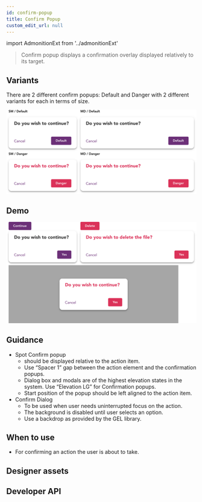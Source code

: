 ```yaml
---
id: confirm-popup
title: Confirm Popup
custom_edit_url: null
---
```


import AdmonitionExt from '../admonitionExt'

> Confirm popup displays a confirmation overlay displayed relatively to its target.


## Variants

There are 2 different confirm popups: Default and Danger with 2 different variants for each in terms of size.

![Confirm popups types](img/confirmpopup-types.svg)


## Demo

![Confirm popups demo](img/confirmpopup-demo.svg)


## Guidance

* Spot Confirm popup
    * should be displayed relative to the action item.
    * Use “Spacer 1” gap between the action element and the confirmation popups.
    * Dialog box and modals are of the highest elevation states in the system. Use “Elevation LG” for Confirmation popups.
    * Start position of the popup should be left aligned to the action item.
* Confirm Dialog
    * To be used when user needs uninterrupted focus on the action.
    * The background is disabled until user selects an option.
    * Use a backdrop as provided by the GEL library.


## When to use

* For confirming an action the user is about to take.


## Designer assets

<AdmonitionExt type="figma" url="https://www.figma.com/file/kzLxtqv6YGL0wotiqzgEo4/GEL-UI-Doc?node-id=636%3A63264" />


## Developer API

<AdmonitionExt type="vue" url="https://primefaces.org/primevue/confirmpopup" />